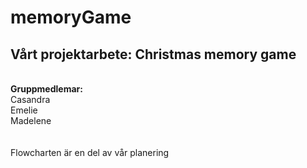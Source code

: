 # memoryGame

<h2><b>Vårt projektarbete: Christmas memory game</b></h2>
<br>
<b>Gruppmedlemar:<br> </b>
Casandra<br>
Emelie<br>
Madelene<br>
<br>
<br>
Flowcharten är en del av vår planering
